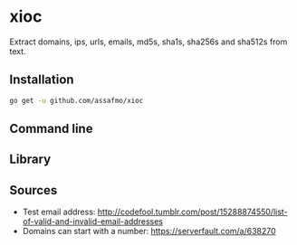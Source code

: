 # xioc

Extract domains, ips, urls, emails, md5s, sha1s, sha256s and sha512s from text.

## Installation

```bash
go get -u github.com/assafmo/xioc
```

## Command line

## Library

## Sources

- Test email address: http://codefool.tumblr.com/post/15288874550/list-of-valid-and-invalid-email-addresses
- Domains can start with a number: https://serverfault.com/a/638270
